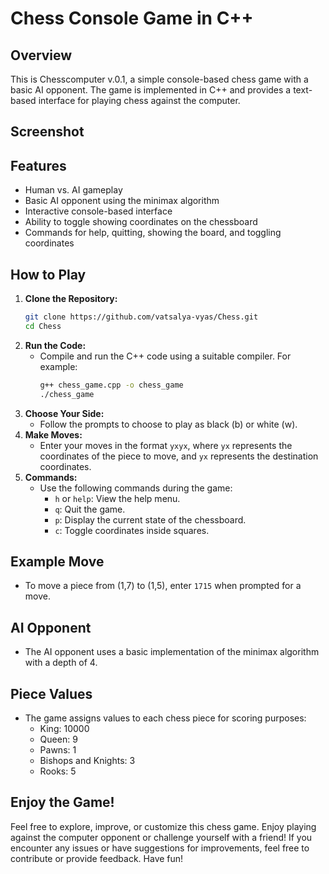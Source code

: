 # Chess Console Game in C++

## Overview
This is Chesscomputer v.0.1, a simple console-based chess game with a basic AI opponent. The game is implemented in C++ and provides a text-based interface for playing chess against the computer.

## Screenshot



## Features
- Human vs. AI gameplay
- Basic AI opponent using the minimax algorithm
- Interactive console-based interface
- Ability to toggle showing coordinates on the chessboard
- Commands for help, quitting, showing the board, and toggling coordinates

## How to Play
1. **Clone the Repository:**
    ```bash
    git clone https://github.com/vatsalya-vyas/Chess.git
    cd Chess
    ```
2. **Run the Code:**
    - Compile and run the C++ code using a suitable compiler. For example:
        ```bash
        g++ chess_game.cpp -o chess_game
        ./chess_game
        ```
3. **Choose Your Side:**
    - Follow the prompts to choose to play as black (b) or white (w).
4. **Make Moves:**
    - Enter your moves in the format `yxyx`, where `yx` represents the coordinates of the piece to move, and `yx` represents the destination coordinates.
5. **Commands:**
    - Use the following commands during the game:
        - `h` or `help`: View the help menu.
        - `q`: Quit the game.
        - `p`: Display the current state of the chessboard.
        - `c`: Toggle coordinates inside squares.

## Example Move
- To move a piece from (1,7) to (1,5), enter `1715` when prompted for a move.

## AI Opponent
- The AI opponent uses a basic implementation of the minimax algorithm with a depth of 4.

## Piece Values
- The game assigns values to each chess piece for scoring purposes:
  - King: 10000
  - Queen: 9
  - Pawns: 1
  - Bishops and Knights: 3
  - Rooks: 5

## Enjoy the Game!
Feel free to explore, improve, or customize this chess game. Enjoy playing against the computer opponent or challenge yourself with a friend! If you encounter any issues or have suggestions for improvements, feel free to contribute or provide feedback. Have fun!
